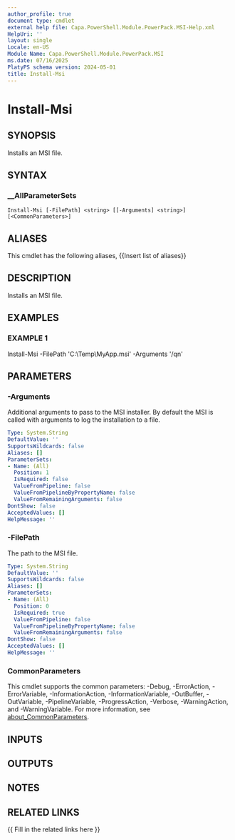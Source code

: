 ```yaml
---
author_profile: true
document type: cmdlet
external help file: Capa.PowerShell.Module.PowerPack.MSI-Help.xml
HelpUri: ''
layout: single
Locale: en-US
Module Name: Capa.PowerShell.Module.PowerPack.MSI
ms.date: 07/16/2025
PlatyPS schema version: 2024-05-01
title: Install-Msi
---
```


# Install-Msi

## SYNOPSIS

Installs an MSI file.

## SYNTAX

### __AllParameterSets

```
Install-Msi [-FilePath] <string> [[-Arguments] <string>] [<CommonParameters>]
```

## ALIASES

This cmdlet has the following aliases,
  {{Insert list of aliases}}

## DESCRIPTION

Installs an MSI file.

## EXAMPLES

### EXAMPLE 1

Install-Msi -FilePath 'C:\Temp\MyApp.msi' -Arguments '/qn'

## PARAMETERS

### -Arguments

Additional arguments to pass to the MSI installer.
By default the MSI is called with arguments to log the installation to a file.

```yaml
Type: System.String
DefaultValue: ''
SupportsWildcards: false
Aliases: []
ParameterSets:
- Name: (All)
  Position: 1
  IsRequired: false
  ValueFromPipeline: false
  ValueFromPipelineByPropertyName: false
  ValueFromRemainingArguments: false
DontShow: false
AcceptedValues: []
HelpMessage: ''
```

### -FilePath

The path to the MSI file.

```yaml
Type: System.String
DefaultValue: ''
SupportsWildcards: false
Aliases: []
ParameterSets:
- Name: (All)
  Position: 0
  IsRequired: true
  ValueFromPipeline: false
  ValueFromPipelineByPropertyName: false
  ValueFromRemainingArguments: false
DontShow: false
AcceptedValues: []
HelpMessage: ''
```

### CommonParameters

This cmdlet supports the common parameters: -Debug, -ErrorAction, -ErrorVariable,
-InformationAction, -InformationVariable, -OutBuffer, -OutVariable, -PipelineVariable,
-ProgressAction, -Verbose, -WarningAction, and -WarningVariable. For more information, see
[about_CommonParameters](https://go.microsoft.com/fwlink/?LinkID=113216).

## INPUTS

## OUTPUTS

## NOTES

## RELATED LINKS

{{ Fill in the related links here }}

